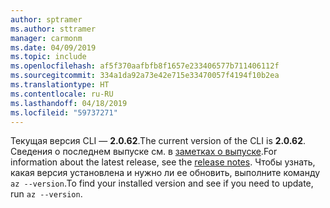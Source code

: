```yaml
---
author: sptramer
ms.author: sttramer
manager: carmonm
ms.date: 04/09/2019
ms.topic: include
ms.openlocfilehash: af5f370aafbfb8f1657e233406577b711406112f
ms.sourcegitcommit: 334a1da92a73e42e715e33470057f4194f10b2ea
ms.translationtype: HT
ms.contentlocale: ru-RU
ms.lasthandoff: 04/18/2019
ms.locfileid: "59737271"
---
```

<span data-ttu-id="25038-101">Текущая версия CLI — __2.0.62__.</span><span class="sxs-lookup"><span data-stu-id="25038-101">The current version of the CLI is __2.0.62__.</span></span> <span data-ttu-id="25038-102">Сведения о последнем выпуске см. в [заметках о выпуске](../release-notes-azure-cli.md).</span><span class="sxs-lookup"><span data-stu-id="25038-102">For information about the latest release, see the [release notes](../release-notes-azure-cli.md).</span></span> <span data-ttu-id="25038-103">Чтобы узнать, какая версия установлена и нужно ли ее обновить, выполните команду `az --version`.</span><span class="sxs-lookup"><span data-stu-id="25038-103">To find your installed version and see if you need to update, run `az --version`.</span></span>
